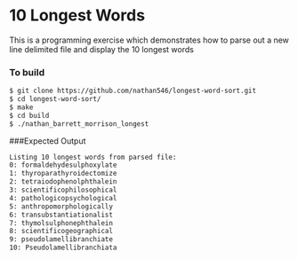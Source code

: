 # 10 Longest Words
This is a programming exercise which demonstrates how to parse out a new line delimited file and display the 10 longest words


### To build
```sh
$ git clone https://github.com/nathan546/longest-word-sort.git
$ cd longest-word-sort/
$ make
$ cd build
$ ./nathan_barrett_morrison_longest
```

###Expected Output
```sh
Listing 10 longest words from parsed file:
0: formaldehydesulphoxylate
1: thyroparathyroidectomize
2: tetraiodophenolphthalein
3: scientificophilosophical
4: pathologicopsychological
5: anthropomorphologically
6: transubstantiationalist
7: thymolsulphonephthalein
8: scientificogeographical
9: pseudolamellibranchiate
10: Pseudolamellibranchiata
```